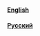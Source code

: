#### [English](https://github.com/minios-linux/test/English)

#### [Русский](https://github.com/minios-linux/test/%D0%A0%D1%83%D1%81%D1%81%D0%BA%D0%B8%D0%B9)
